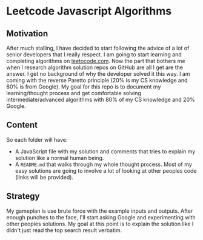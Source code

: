 # Leetcode Javascript Algorithms

## Motivation

After much stalling, I have decided to start following the advice of a lot of senior developers that I really respect. I am going to start learning and completing algorithms on [leetocode.com](https://leetcode.com/). Now the part that bothers me when I research algorithm solution repos on GitHub are all I get are the answer. I get no background of why the developer solved it this way. I am coming with the reverse Paretto principle (20% is my CS knowledge and 80% is from Google). My goal for this repo is to document my learning/thought process and get comfortable solving intermediate/advanced algorithms with 80% of my CS knowledge and 20% Google. 

## Content

So each folder will have:
  * A JavaScript file with my solution and comments that tries to explain my solution like a normal human being.
  * A `README.md` that walks through my whole thought process. Most of my easy solutions are going to involve a lot of looking at other peoples code (links will be provided). 

## Strategy
  
  My gameplan is use brute force with the example inputs and outputs. After enough punches to the face, I'll start asking Google and experimenting with other peoples solutions. My goal at this point is to explain the solution like I didn't just read the top search result verbatim.
